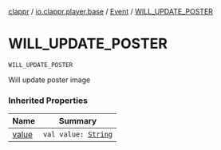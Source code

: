 [clappr](../../index.md) / [io.clappr.player.base](../index.md) / [Event](index.md) / [WILL_UPDATE_POSTER](./-w-i-l-l_-u-p-d-a-t-e_-p-o-s-t-e-r.md)

# WILL_UPDATE_POSTER

`WILL_UPDATE_POSTER`

Will update poster image

### Inherited Properties

| Name | Summary |
|---|---|
| [value](value.md) | `val value: `[`String`](https://kotlinlang.org/api/latest/jvm/stdlib/kotlin/-string/index.html) |
